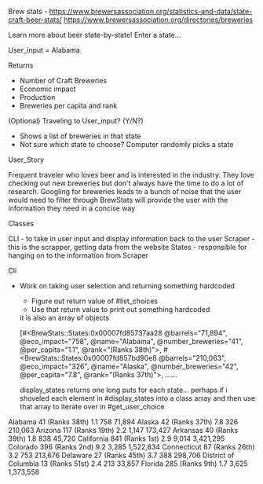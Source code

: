 Brew stats -
https://www.brewersassociation.org/statistics-and-data/state-craft-beer-stats/
https://www.brewersassociation.org/directories/breweries

Learn more about beer state-by-state!
Enter a state...

User_input = Alabama

Returns
  - Number of Craft Breweries
  - Economic impact
  - Production
  - Breweries per capita and rank

  (Optional) Traveling to User_input? (Y/N?)
   - Shows a list of breweries in that state
   - Not sure which state to choose? Computer randomly picks a state

User_Story

Frequent traveler who loves beer and is interested in the industry. They love checking out new breweries but don't always have the time to do a lot of research.
Googling for breweries leads to a bunch of noise that the user would need to filter through
BrewStats will provide the user with the information they need in a concise way


Classes

CLI - to take in user input and display information back to the user
Scraper - this is the scrapper, getting data from the website
States - responsible for hanging on to the information from Scraper


Cli
- Work on taking user selection and returning something hardcoded
  - Figure out return value of #list_choices
  - Use that return value to print out something hardcoded

  <!-- @states returns --> it is also an array of objects
  [#<BrewStats::States:0x00007fd85737aa28
  @barrels="71,894",
  @eco_impact="758",
  @name="Alabama",
  @number_breweries="41",
  @per_capita="1.1",
  @rank="(Ranks 38th)">,
 #<BrewStats::States:0x00007fd857bd90e8
  @barrels="210,063",
  @eco_impact="326",
  @name="Alaska",
  @number_breweries="42",
  @per_capita="7.8",
  @rank="(Ranks 37th)">,
  ......



  display_states returns one long puts for each state...
  perhaps if i shoveled each element in #display_states into a class array and then use that array to iterate over in #get_user_choice

Alabama
41
(Ranks 38th)
1.1
758
71,894
Alaska
42
(Ranks 37th)
7.8
326
210,063
Arizona
117
(Ranks 19th)
2.2
1,147
173,427
Arkansas
40
(Ranks 39th)
1.8
838
45,720
California
841
(Ranks 1st)
2.9
9,014
3,421,295
Colorado
396
(Ranks 2nd)
9.2
3,285
1,522,834
Connecticut
87
(Ranks 26th)
3.2
753
213,676
Delaware
27
(Ranks 45th)
3.7
388
298,706
District of Columbia
13
(Ranks 51st)
2.4
213
33,857
Florida
285
(Ranks 9th)
1.7
3,625
1,373,558
